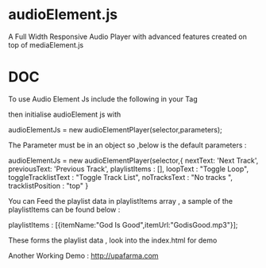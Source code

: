 # audioElement.js
A Full Width Responsive Audio Player with advanced features created on top of mediaElement.js

DOC 
====
To use Audio Element  Js include the following in your <head></head> Tag


<link rel="stylesheet" type="text/css" media="all" href="css/audioElementPlayer.css" />

<script src='js/mediaelement-and-player.min.js'></script>
<script src='js/audioElementPlayer.js'></script>


then initialise audioElement js with 

audioElementJs = new audioElementPlayer(selector,parameters);


The Parameter must be in an object so ,below is the default parameters :

audioElementJs = new audioElementPlayer(selector,{
nextText: 'Next Track',
    previousText: 'Previous Track',
	playlistItems : [],
	loopText : "Toggle Loop",
	toggleTracklistText : "Toggle Track List",
	noTracksText : "No tracks ",
	tracklistPosition : "top"
}

You can Feed the playlist data in playlistItems array , a sample of the playlistItems can be found below :

playlistItems : [{itemName:"God Is Good",itemUrl:"GodisGood.mp3"}];

These forms the playlist data , look into the index.html for demo


Another Working Demo : http://upafarma.com
